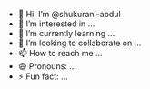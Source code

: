 - 👋 Hi, I’m @shukurani-abdul
- 👀 I’m interested in ...
- 🌱 I’m currently learning ...
- 💞️ I’m looking to collaborate on ...
- 📫 How to reach me ...
- 😄 Pronouns: ...
- ⚡ Fun fact: ...

<!---
shukurani-abdul/shukurani-abdul is a ✨ special ✨ repository because its `README.md` (this file) appears on your GitHub profile.
You can click the Preview link to take a look at your changes.
--->

